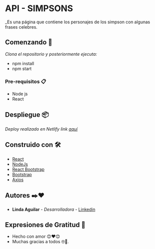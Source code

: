 # API - SIMPSONS

_Es una página que contiene los personajes de los simpson con algunas frases celebres.

## Comenzando 🚀

_Clona el repositorio y posteriormente ejecuta:_

* npm install
* npm start

### Pre-requisitos 📋

* Node js
* React

## Despliegue 📦

_Deploy realizado en Netlify link [aquí](https://endearing-kataifi-a51c1b.netlify.app)_

## Construido con 🛠️

* [React](https://es.reactjs.org/)
* [NodeJs](https://nodejs.org/es/)
* [React Bootstrap](https://react-bootstrap.github.io/)
* [Bootstrap](https://getbootstrap.com/)
* [Axios](https://axios-http.com/docs/intro)

## Autores ✒️❤️

* **Linda Aguilar** - *Desarrolladora* - [Linkedin](https://www.linkedin.com/in/linda-aguilar-34b502118/)

## Expresiones de Gratitud 🎁

* Hecho con amor 😊❤️😊
* Muchas gracias a todos 🤓🍺.
